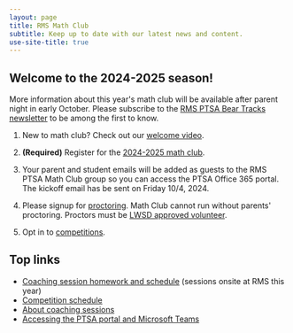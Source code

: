```yaml
---
layout: page
title: RMS Math Club
subtitle: Keep up to date with our latest news and content.
use-site-title: true
---
```


## Welcome to the 2024-2025 season!

More information about this year's math club will be available after parent night in early October. Please subscribe to the
[RMS PTSA Bear Tracks newsletter](http://tinyurl.com/GetBearTracks) to be among the first to know.

1. New to math club? Check out our [welcome video](https://www.youtube.com/watch?v=HP58Q_IAsq8).

2. **(Required)** Register for the [2024-2025 math club](http://rmsptsa.org/Packet/MathClubReg).

3. Your parent and student emails will be added as guests to the RMS PTSA Math Club group so you can access 
the PTSA Office 365 portal. The kickoff email has be sent on Friday 10/4, 2024.

4. Please signup for [proctoring](https://www.signupgenius.com/go/10C0F49AAAE22A5F4CF8-52031656-rmsptsa#/). Math Club cannot run without parents' proctoring. Proctors must be <a href="https://www.lwsd.org/get-involved/volunteering-in-lwsd" target="_blank">LWSD approved volunteer</a>.

5. Opt in to [competitions](/competitions).

## Top links

- [Coaching session homework and schedule](/schedule) (sessions onsite at RMS this year)
- [Competition schedule](/competitions)
- [About coaching sessions](/sessions)
- [Accessing the PTSA portal and Microsoft Teams](/portal)
